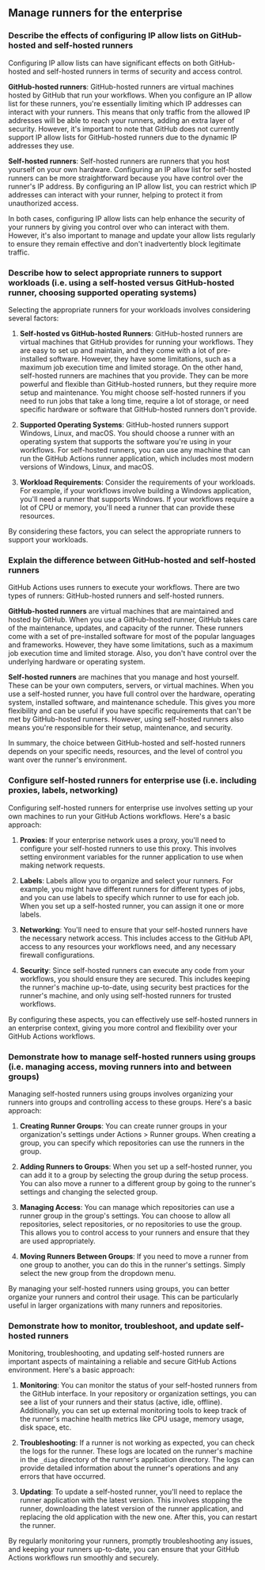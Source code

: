 ## Manage runners for the enterprise

### Describe the effects of configuring IP allow lists on GitHub-hosted and self-hosted runners

Configuring IP allow lists can have significant effects on both GitHub-hosted and self-hosted runners in terms of security and access control.

**GitHub-hosted runners**: GitHub-hosted runners are virtual machines hosted by GitHub that run your workflows. When you configure an IP allow list for these runners, you're essentially limiting which IP addresses can interact with your runners. This means that only traffic from the allowed IP addresses will be able to reach your runners, adding an extra layer of security. However, it's important to note that GitHub does not currently support IP allow lists for GitHub-hosted runners due to the dynamic IP addresses they use.

**Self-hosted runners**: Self-hosted runners are runners that you host yourself on your own hardware. Configuring an IP allow list for self-hosted runners can be more straightforward because you have control over the runner's IP address. By configuring an IP allow list, you can restrict which IP addresses can interact with your runner, helping to protect it from unauthorized access.

In both cases, configuring IP allow lists can help enhance the security of your runners by giving you control over who can interact with them. However, it's also important to manage and update your allow lists regularly to ensure they remain effective and don't inadvertently block legitimate traffic.

### Describe how to select appropriate runners to support workloads (i.e. using a self-hosted versus GitHub-hosted runner, choosing supported operating systems)

Selecting the appropriate runners for your workloads involves considering several factors:

1. **Self-hosted vs GitHub-hosted Runners**: GitHub-hosted runners are virtual machines that GitHub provides for running your workflows. They are easy to set up and maintain, and they come with a lot of pre-installed software. However, they have some limitations, such as a maximum job execution time and limited storage. On the other hand, self-hosted runners are machines that you provide. They can be more powerful and flexible than GitHub-hosted runners, but they require more setup and maintenance. You might choose self-hosted runners if you need to run jobs that take a long time, require a lot of storage, or need specific hardware or software that GitHub-hosted runners don't provide.

2. **Supported Operating Systems**: GitHub-hosted runners support Windows, Linux, and macOS. You should choose a runner with an operating system that supports the software you're using in your workflows. For self-hosted runners, you can use any machine that can run the GitHub Actions runner application, which includes most modern versions of Windows, Linux, and macOS.

3. **Workload Requirements**: Consider the requirements of your workloads. For example, if your workflows involve building a Windows application, you'll need a runner that supports Windows. If your workflows require a lot of CPU or memory, you'll need a runner that can provide these resources.

By considering these factors, you can select the appropriate runners to support your workloads.

### Explain the difference between GitHub-hosted and self-hosted runners

GitHub Actions uses runners to execute your workflows. There are two types of runners: GitHub-hosted runners and self-hosted runners.

**GitHub-hosted runners** are virtual machines that are maintained and hosted by GitHub. When you use a GitHub-hosted runner, GitHub takes care of the maintenance, updates, and capacity of the runner. These runners come with a set of pre-installed software for most of the popular languages and frameworks. However, they have some limitations, such as a maximum job execution time and limited storage. Also, you don't have control over the underlying hardware or operating system.

**Self-hosted runners** are machines that you manage and host yourself. These can be your own computers, servers, or virtual machines. When you use a self-hosted runner, you have full control over the hardware, operating system, installed software, and maintenance schedule. This gives you more flexibility and can be useful if you have specific requirements that can't be met by GitHub-hosted runners. However, using self-hosted runners also means you're responsible for their setup, maintenance, and security.

In summary, the choice between GitHub-hosted and self-hosted runners depends on your specific needs, resources, and the level of control you want over the runner's environment.

### Configure self-hosted runners for enterprise use (i.e. including proxies, labels, networking)

Configuring self-hosted runners for enterprise use involves setting up your own machines to run your GitHub Actions workflows. Here's a basic approach:

1. **Proxies**: If your enterprise network uses a proxy, you'll need to configure your self-hosted runners to use this proxy. This involves setting environment variables for the runner application to use when making network requests.

2. **Labels**: Labels allow you to organize and select your runners. For example, you might have different runners for different types of jobs, and you can use labels to specify which runner to use for each job. When you set up a self-hosted runner, you can assign it one or more labels.

3. **Networking**: You'll need to ensure that your self-hosted runners have the necessary network access. This includes access to the GitHub API, access to any resources your workflows need, and any necessary firewall configurations.

4. **Security**: Since self-hosted runners can execute any code from your workflows, you should ensure they are secured. This includes keeping the runner's machine up-to-date, using security best practices for the runner's machine, and only using self-hosted runners for trusted workflows.

By configuring these aspects, you can effectively use self-hosted runners in an enterprise context, giving you more control and flexibility over your GitHub Actions workflows.

### Demonstrate how to manage self-hosted runners using groups (i.e. managing access, moving runners into and between groups)

Managing self-hosted runners using groups involves organizing your runners into groups and controlling access to these groups. Here's a basic approach:

1. **Creating Runner Groups**: You can create runner groups in your organization's settings under Actions > Runner groups. When creating a group, you can specify which repositories can use the runners in the group.

2. **Adding Runners to Groups**: When you set up a self-hosted runner, you can add it to a group by selecting the group during the setup process. You can also move a runner to a different group by going to the runner's settings and changing the selected group.

3. **Managing Access**: You can manage which repositories can use a runner group in the group's settings. You can choose to allow all repositories, select repositories, or no repositories to use the group. This allows you to control access to your runners and ensure that they are used appropriately.

4. **Moving Runners Between Groups**: If you need to move a runner from one group to another, you can do this in the runner's settings. Simply select the new group from the dropdown menu.

By managing your self-hosted runners using groups, you can better organize your runners and control their usage. This can be particularly useful in larger organizations with many runners and repositories.

### Demonstrate how to monitor, troubleshoot, and update self-hosted runners

Monitoring, troubleshooting, and updating self-hosted runners are important aspects of maintaining a reliable and secure GitHub Actions environment. Here's a basic approach:

1. **Monitoring**: You can monitor the status of your self-hosted runners from the GitHub interface. In your repository or organization settings, you can see a list of your runners and their status (active, idle, offline). Additionally, you can set up external monitoring tools to keep track of the runner's machine health metrics like CPU usage, memory usage, disk space, etc.

2. **Troubleshooting**: If a runner is not working as expected, you can check the logs for the runner. These logs are located on the runner's machine in the `_diag` directory of the runner's application directory. The logs can provide detailed information about the runner's operations and any errors that have occurred.

3. **Updating**: To update a self-hosted runner, you'll need to replace the runner application with the latest version. This involves stopping the runner, downloading the latest version of the runner application, and replacing the old application with the new one. After this, you can restart the runner.

By regularly monitoring your runners, promptly troubleshooting any issues, and keeping your runners up-to-date, you can ensure that your GitHub Actions workflows run smoothly and securely.
